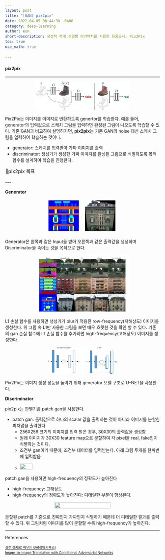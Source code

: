 ```yaml
---
layout: post
title: "[GAN] pix2pix"
date: 2022-04-05 08:44:38 -0400
category: deep-learning
author: eun
short-description: 생성적 적대 신경망 아키텍처를 사용한 화풍모사, Pix2Pix
toc: true
use_math: true

---
```


#### pix2pix
---

<p align="center"><img src="/assets/images/pix2pix.png"  width="60%" height="60%"></p>

Pix2Pix는 이미지를 이미지로 변환하도록 genertor를 학습한다. 예를 들어, generator의 입력값으로 스케치 그림을 입력하면 완성된 그림이 나오도록 학습할 수 있다. 기존 GAN과 비교하여 설명하자면, **pix2pix**는 기존 GAN의 noise 대신 스케치 그림을 입력하여 학습하는 것이다. 

- generator: 스케치를 입력받아 가짜 이미지를 출력
- discriminator: 생성기가 생성한 가짜 이미지를 완성된 그림으로 식별하도록 목적 함수를 설계하여 학습을 진행한다. 


<p style="font-size: 1.12em">📌pix2pix 목표</p>
---


<!-- $G, D$를 각각 생성 모델과 판별 모델이라 하자. $x, y, z$를 각각 입력 이미지, 출력 이미지, 노이즈라고 하자. -->

<!-- cGAN의 목표는 다음과 같이 정의 되는 c -->


<p style="font-size: 1.00em"><b>Generator</b></p>

<p align="center"><img src="/assets/images/pix2pix_03.PNG"  width="45%" height="45%"></p>

Generator은 왼쪽과 같은 Input을 받아 오른쪽과 같은 출력값을 생성하며 Discriminator을 속이는 것을 목적으로 한다. 

<p align="center"><img src="/assets/images/pix2pix_01.PNG"  width="60%" height="60%"></p>


L1 손실 함수를 사용하면 생성기가 blur가 적용된 row-frequency(저해상도) 이미지를 생성한다. 위 그림 속 L1만 사용한 그림을 보면 매우 흐릿한 것을 확인 할 수 있다. 기존의 gan 손실 함수에 L1 손실 함수를 추가하면 high-frequency(고해상도) 이미지를 생성한다. 



<p align="center"><img src="/assets/images/pix2pix_04.PNG" width="45%" height="45%"></p>

Pix2Pix는 이미지 생성 성능을 높이기 위해 generator 모델 구조로 U-NET을 사용한다. 

<!-- ```python
class Generator(object):
    def __init__(self, width = 28, height= 28, channels = 1):
        
        self.W = width
        self.H = height
        self.C = channels
        self.SHAPE = (width,height,channels)

        self.Generator = self.model()
        self.OPTIMIZER = Adam(lr=2e-4, beta_1=0.5,decay=1e-5)
        self.Generator.compile(loss='binary_crossentropy', optimizer=self.OPTIMIZER,metrics=['accuracy'])

        self.summary()


    # 가짜 이미지를 생성
    def model(self):
        input_layer = Input(shape=self.SHAPE)
        
        down_1 = Convolution2D(64  , kernel_size=4, strides=2, padding='same',activation=LeakyReLU(alpha=0.2))(input_layer)
        norm_1 = InstanceNormalization()(down_1)

        down_2 = Convolution2D(64*2, kernel_size=4, strides=2, padding='same',activation=LeakyReLU(alpha=0.2))(norm_1)
        norm_2 = InstanceNormalization()(down_2)

        down_3 = Convolution2D(64*4, kernel_size=4, strides=2, padding='same',activation=LeakyReLU(alpha=0.2))(norm_2)
        norm_3 = InstanceNormalization()(down_3)

        down_4 = Convolution2D(64*8, kernel_size=4, strides=2, padding='same',activation=LeakyReLU(alpha=0.2))(norm_3)
        norm_4 = InstanceNormalization()(down_4)


        upsample_1 = UpSampling2D()(norm_4)
        up_conv_1 = Convolution2D(64*4, kernel_size=4, strides=1, padding='same',activation='relu')(upsample_1)
        norm_up_1 = InstanceNormalization()(up_conv_1)
        add_skip_1 = Concatenate()([norm_up_1,norm_3])

        upsample_2 = UpSampling2D()(add_skip_1)
        up_conv_2 = Convolution2D(64*2, kernel_size=4, strides=1, padding='same',activation='relu')(upsample_2)
        norm_up_2 = InstanceNormalization()(up_conv_2)
        add_skip_2 = Concatenate()([norm_up_2,norm_2])

        upsample_3 = UpSampling2D()(add_skip_2)
        up_conv_3 = Convolution2D(64, kernel_size=4, strides=1, padding='same',activation='relu')(upsample_3)
        norm_up_3 = InstanceNormalization()(up_conv_3)
        add_skip_3 = Concatenate()([norm_up_3,norm_1])

        last_upsample = UpSampling2D()(add_skip_3)
        output_layer = Convolution2D(3, kernel_size=4, strides=1, padding='same',activation='tanh')(last_upsample)
        
        return Model(input_layer,output_layer)
```
-->

<p style="font-size: 1.00em"><b>Discriminator</b></p>

pix2pix는 판별기를 patch gan을 사용한다. 

- patch gan: 출력값으로 하나의 scalar 값을 출력하는 것이 아니라 이미지를 분할한 피처맵을 출력한다. 
    + 256X256 크기의 이미지를 입력 받은 경우, 30X30의 출력값을 생성함
    + 원래 이미지가 30X30 feature map으로 분할하여 각 pixel을 real, fake인지 식별하는 것이다.
    + 조건부 gan이기 때문에, 조건부 데이터를 입력받는다. 아래 그림 두개를 한꺼번에 입력받음
    + <p><img src="/assets/images/pix2pix_02.png"  width="30%" height="30%"></p> 

<!-- ```python
class Discriminator(object):
    def __init__(self, width = 28, height= 28, channels = 1):
        self.W = width
        self.H = height
        self.C = channels
        self.CAPACITY = width*height*channels
        self.SHAPE = (width,height,channels)
        
        self.Discriminator = self.model()
        self.OPTIMIZER = Adam(lr=2e-4, beta_1=0.5,decay=1e-5)
        self.Discriminator.compile(loss='mse', optimizer=self.OPTIMIZER, metrics=['accuracy'] )

        self.summary()

    # 가짜 이미지 판별: patch gan을 사용
    # patch gan: 이미지를 
    def model(self):
        input_layer = Input(self.SHAPE)

        up_layer_1 = Convolution2D(64, kernel_size=4, strides=2, padding='same',activation=LeakyReLU(alpha=0.2))(input_layer)

        up_layer_2 = Convolution2D(64*2, kernel_size=4, strides=2, padding='same',activation=LeakyReLU(alpha=0.2))(up_layer_1)
        norm_layer_1 = InstanceNormalization()(up_layer_2)

        up_layer_3 = Convolution2D(64*4, kernel_size=4, strides=2, padding='same',activation=LeakyReLU(alpha=0.2))(norm_layer_1)
        norm_layer_2 = InstanceNormalization()(up_layer_3)

        up_layer_4 = Convolution2D(64*8, kernel_size=4, strides=2, padding='same',activation=LeakyReLU(alpha=0.2))(norm_layer_2)
        norm_layer_3 =InstanceNormalization()(up_layer_4)

        output_layer = Convolution2D(1, kernel_size=4, strides=1, padding='same')(norm_layer_3)
        output_layer_1 = Flatten()(output_layer)
        output_layer_2 = Dense(1, activation='sigmoid')(output_layer_1)
        
        return Model(input_layer,output_layer_2)
``` -->


patch gan을 사용하면 high-frequency의 정확도가 높아진다
+ high-frequency: 고해상도
+ high-frequency의 정확도가 높아진다: 디테일한 부분이 향상된다.

<p align="center"><img src="/assets/images/pix2pix_05.PNG" width="60%" height="60%"></p>

분할된 patch를 기준으로 진짜인지 가짜인지 식별하기 때문데 더 디테일한 결과를 출력할 수 있다.
위 그림처럼 이미지를 많이 분할할 수록 high-frequency가 높아진다.


---
<p style="font-size: 1.0em">References</p>

<a href = "https://github.com/wikibook/gan" style="font-size: 0.8em"> 실전 예제로 배우는 GAN(위키북스) </a>      
<a href = "https://arxiv.org/pdf/1611.07004.pdf" style="font-size: 0.8em"> Image-to-Image Translation with Conditional Adversarial Networks </a>      
